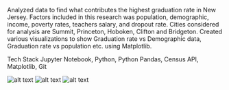Analyzed data to find what contributes the highest graduation rate in New Jersey.
Factors included in this research was population, demographic, income, poverty rates, teachers salary, and dropout rate. Cities considered for analysis are Summit, Princeton, Hoboken, Clifton and
Bridgeton. 
Created various visualizations to show Graduation rate vs Demographic data, Graduation rate vs population etc. using Matplotlib.

Tech Stack
Jupyter Notebook, Python, Python Pandas, Census API, Matplotlib, Git


![alt text](https://github.com/raghir01/graduation_rate_analysis/blob/master/graph/Graduation%20Rate%20and%20Demographic.png)
![alt text](https://github.com/raghir01/graduation_rate_analysis/blob/master/graph/dropout_pies.png)
![alt text](https://github.com/raghir01/graduation_rate_analysis/blob/master/graph/admin_super.png)
